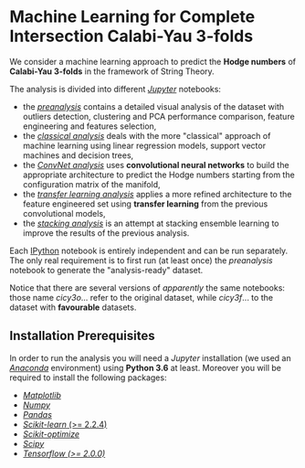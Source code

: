 # Machine Learning for Complete Intersection Calabi-Yau 3-folds

We consider a machine learning approach to predict the **Hodge numbers** of **Calabi-Yau 3-folds** in the framework of String Theory.

The analysis is divided into different [_Jupyter_](https://jupyter.org/) notebooks:

- the [_preanalysis_](cicy3o_preanalysis.ipynb) contains a detailed visual analysis of the dataset with outliers detection, clustering and PCA performance comparison, feature engineering and features selection,
- the [_classical analysis_](cicy3o_ml.ipynb) deals with the more "classical" approach of machine learning using linear regression models, support vector machines and decision trees,
- the [_ConvNet analysis_](cicy3o_nn.ipynb) uses **convolutional neural networks** to build the appropriate architecture to predict the Hodge numbers starting from the configuration matrix of the manifold,
- the [_transfer learning analysis_](cicy3o_nn_transfer-learning.ipynb) applies a more refined architecture to the feature engineered set using **transfer learning** from the previous convolutional models,
- the [_stacking analysis_](cicy3o_stack.ipynb) is an attempt at stacking ensemble learning to improve the results of the previous analysis.

Each [IPython](https://ipython.org/) notebook is entirely independent and can be run separately. The only real requirement is to first run (at least once) the _preanalysis_ notebook to generate the "analysis-ready" dataset.

Notice that there are several versions of _apparently_ the same notebooks: those name _cicy3o_... refer to the original dataset, while _cicy3f_... to the dataset with **favourable** datasets.

## Installation Prerequisites

In order to run the analysis you will need a _Jupyter_ installation (we used an [_Anaconda_](https://anaconda.org/) environment) using **Python 3.6** at least. Moreover you will be required to install the following packages:

- [_Matplotlib_](https://matplotlib.org/)
- [_Numpy_](https://numpy.org)
- [_Pandas_](https://pandas.pydata.org/)
- [_Scikit-learn_ (>= 2.2.4)](https://scikit-learn.org/)
- [_Scikit-optimize_](https://scikit-optimize.github.io/stable/)
- [_Scipy_](https://www.scipy.org/)
- [_Tensorflow (>= 2.0.0)_](https://www.tensorflow.org/)